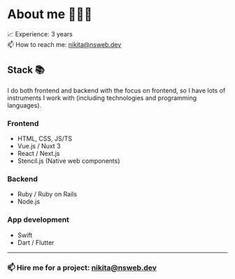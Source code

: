# About me 👨🏼‍💻

📈 Experience: 3 years <br>
📫 How to reach me: nikita@nsweb.dev <br>

## Stack 📚

I do both frontend and backend with the focus on frontend, so I have lots of instruments I work with (including technologies and programming languages). 

### Frontend

- HTML, CSS, JS/TS
- Vue.js / Nuxt 3
- React / Next.js
- Stencil.js (Native web components)

### Backend

- Ruby / Ruby on Rails
- Node.js

### App development

- Swift
- Dart / Flutter
---

### 📫 Hire me for a project: nikita@nsweb.dev

